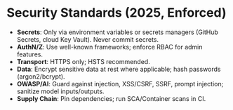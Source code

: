 # Security Standards (2025, Enforced)

- **Secrets**: Only via environment variables or secrets managers (GitHub Secrets, cloud Key Vault). Never commit secrets.
- **AuthN/Z**: Use well-known frameworks; enforce RBAC for admin features.
- **Transport**: HTTPS only; HSTS recommended.
- **Data**: Encrypt sensitive data at rest where applicable; hash passwords (argon2/bcrypt).
- **OWASP/AI**: Guard against injection, XSS/CSRF, SSRF, prompt injection; sanitize model inputs/outputs.
- **Supply Chain**: Pin dependencies; run SCA/Container scans in CI.
